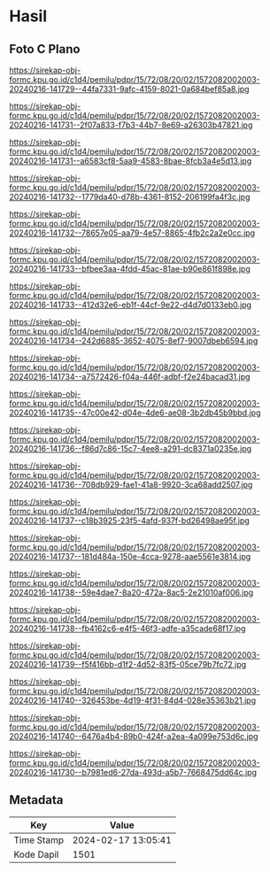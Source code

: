 # Hasil

## Foto C Plano

https://sirekap-obj-formc.kpu.go.id/c1d4/pemilu/pdpr/15/72/08/20/02/1572082002003-20240216-141729--44fa7331-9afc-4159-8021-0a684bef85a8.jpg

https://sirekap-obj-formc.kpu.go.id/c1d4/pemilu/pdpr/15/72/08/20/02/1572082002003-20240216-141731--2f07a833-f7b3-44b7-8e69-a26303b47821.jpg

https://sirekap-obj-formc.kpu.go.id/c1d4/pemilu/pdpr/15/72/08/20/02/1572082002003-20240216-141731--a6583cf8-5aa9-4583-8bae-8fcb3a4e5d13.jpg

https://sirekap-obj-formc.kpu.go.id/c1d4/pemilu/pdpr/15/72/08/20/02/1572082002003-20240216-141732--1779da40-d78b-4361-8152-206199fa4f3c.jpg

https://sirekap-obj-formc.kpu.go.id/c1d4/pemilu/pdpr/15/72/08/20/02/1572082002003-20240216-141732--78657e05-aa79-4e57-8865-4fb2c2a2e0cc.jpg

https://sirekap-obj-formc.kpu.go.id/c1d4/pemilu/pdpr/15/72/08/20/02/1572082002003-20240216-141733--bfbee3aa-4fdd-45ac-81ae-b90e861f898e.jpg

https://sirekap-obj-formc.kpu.go.id/c1d4/pemilu/pdpr/15/72/08/20/02/1572082002003-20240216-141733--412d32e6-eb1f-44cf-9e22-d4d7d0133eb0.jpg

https://sirekap-obj-formc.kpu.go.id/c1d4/pemilu/pdpr/15/72/08/20/02/1572082002003-20240216-141734--242d6885-3652-4075-8ef7-9007dbeb6594.jpg

https://sirekap-obj-formc.kpu.go.id/c1d4/pemilu/pdpr/15/72/08/20/02/1572082002003-20240216-141734--a7572426-f04a-446f-adbf-f2e24bacad31.jpg

https://sirekap-obj-formc.kpu.go.id/c1d4/pemilu/pdpr/15/72/08/20/02/1572082002003-20240216-141735--47c00e42-d04e-4de6-ae08-3b2db45b9bbd.jpg

https://sirekap-obj-formc.kpu.go.id/c1d4/pemilu/pdpr/15/72/08/20/02/1572082002003-20240216-141736--f86d7c86-15c7-4ee8-a291-dc8371a0235e.jpg

https://sirekap-obj-formc.kpu.go.id/c1d4/pemilu/pdpr/15/72/08/20/02/1572082002003-20240216-141736--708db929-fae1-41a8-9920-3ca68add2507.jpg

https://sirekap-obj-formc.kpu.go.id/c1d4/pemilu/pdpr/15/72/08/20/02/1572082002003-20240216-141737--c18b3925-23f5-4afd-937f-bd26498ae95f.jpg

https://sirekap-obj-formc.kpu.go.id/c1d4/pemilu/pdpr/15/72/08/20/02/1572082002003-20240216-141737--181d484a-150e-4cca-9278-aae5561e3814.jpg

https://sirekap-obj-formc.kpu.go.id/c1d4/pemilu/pdpr/15/72/08/20/02/1572082002003-20240216-141738--59e4dae7-8a20-472a-8ac5-2e21010af006.jpg

https://sirekap-obj-formc.kpu.go.id/c1d4/pemilu/pdpr/15/72/08/20/02/1572082002003-20240216-141738--fb4162c6-e4f5-46f3-adfe-a35cade68f17.jpg

https://sirekap-obj-formc.kpu.go.id/c1d4/pemilu/pdpr/15/72/08/20/02/1572082002003-20240216-141739--f5f416bb-d1f2-4d52-83f5-05ce79b7fc72.jpg

https://sirekap-obj-formc.kpu.go.id/c1d4/pemilu/pdpr/15/72/08/20/02/1572082002003-20240216-141740--326453be-4d19-4f31-84d4-028e35363b21.jpg

https://sirekap-obj-formc.kpu.go.id/c1d4/pemilu/pdpr/15/72/08/20/02/1572082002003-20240216-141740--6476a4b4-89b0-424f-a2ea-4a099e753d6c.jpg

https://sirekap-obj-formc.kpu.go.id/c1d4/pemilu/pdpr/15/72/08/20/02/1572082002003-20240216-141730--b7981ed6-27da-493d-a5b7-7668475dd64c.jpg


## Metadata

| Key        | Value               |
| ---------- | ------------------- |
| Time Stamp | 2024-02-17 13:05:41 |
| Kode Dapil | 1501                |



